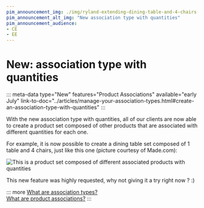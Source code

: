 ```yaml
---
pim_announcement_img: ./img/ryland-extending-dining-table-and-4-chairs-set-walnut-and-black_made.com.png
pim_announcement_alt_img: "New association type with quantities"
pim_announcement_audience:
- CE
- EE
---
```


# New: association type with quantities
::: meta-data type="New" features="Product Associations" available="early July" link-to-doc="../articles/manage-your-association-types.html#create-an-association-type-with-quantities"
:::

With the new association type with quantities, all of our clients are now able to create a product set composed of other products that are associated with different quantities for each one.

For example, it is now possible to create a dining table set composed of 1 table and 4 chairs, just like this one (picture courtesy of Made.com):

![This is a product set composed of different associated products with quantities](../img/ryland-extending-dining-table-and-4-chairs-set-walnut-and-black_made.com.png)

This new feature was highly requested, why not giving it a try right now ? :)

::: more
[What are association types?](../articles/manage-your-association-types.html)    
[What are product associations?](../articles/products-associations.html)
:::
